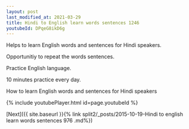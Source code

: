 ```yaml
---
layout: post
last_modified_at: 2021-03-29
title: Hindi to English learn words sentences 1246 
youtubeId: DPqeG8ikD6g
---
```

 
 
Helps to learn English words and sentences for Hindi speakers.

Opportunitiy to repeat the words sentences. 

Practice English language. 
 
10 minutes practice every day. 
 
How to learn English words and sentences for Hindi speakers 
 
{% include youtubePlayer.html id=page.youtubeId %}
 
 
[Next]({{ site.baseurl }}{% link  split2/_posts/2015-10-19-Hindi to english learn words sentences 976 .md%})
 
